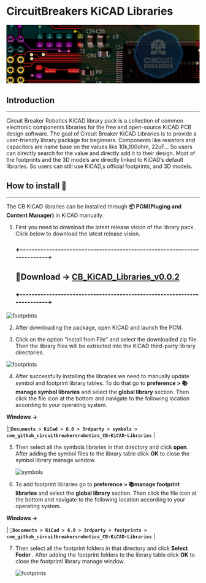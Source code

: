 # **CircuitBreakers KiCAD Libraries**

![Final](./resources/home.png)

##  **Introduction**
---

Circuit Breaker Robotics KiCAD library pack is a collection of common electronic components libraries for the free and open-source KiCAD PCB design software. The goal of Circuit Breaker KiCAD Libraries is to provide a user-friendly library package for beginners. Components like resistors and capacitors are name base on the values like 10k,100ohm, 22uF… So users can directly search for the value and directly add it to their design. Most of the footprints and the 3D models are directly linked to KiCAD’s default libraries. So users can still use KiCAD,s official footprints, and 3D models.  

## **How to install 📜**
---

The CB KiCAD libraries can be installed through **📦 PCM(Pluging and Content Manager)** in KiCAD manually.

1. First you need to download the latest release vision of the library pack. Click below to download the latest release vision.


    ### **+------------------------------------------------------------------------+**
     ##         **📂Download -> <a href="https://github.com/circuitbreakersrobotics/CB_KiCAD_Libraries/releases/download/v0.0.2/CB_KiCAD_Libraries_v0.0.2.zip">CB_KiCAD_Libraries_v0.0.2</a>**
    ### **+------------------------------------------------------------------------+**

  ![footprints](./videos/gif_01.gif) 

2. After downloading the package, open KiCAD and launch the PCM.

3. Click on the option "Install from File" and select the downloaded zip file. Then the library files will be extracted into the KiCAD third-party library directories. 

 ![footprints](./videos/gif_02.gif) 

4. After successfully installing the libraries we need to manually update symbol and footprint library tables. To do that go to **preference > 📚manage symbol libraries** and select the **global library** section. Then click the file icon at the bottom and navigate to the following location according to your operating system.

**Windows ->** 

|__`📄Documents > KiCad > 6.0 > 3rdparty > symbols > com_github_circuitbreakersrobotics_CB-KiCAD-Libraries`__ |  

    
5. Then select all the symbols libraries in that directory and click **open**. After adding the symbol files to the library table click **OK** to close the symbol library manage window.

     ![symbols](./videos/gif_03.gif)

6. To add footprint libraries go to **preference > 📚manage footprint libraries** and select the **global library** section. Then click the file icon at the bottom and navigate to the following location according to your operating system. 




 **Windows ->** 

 | __`📄Documents > KiCad > 6.0 > 3rdparty > footprints > com_github_circuitbreakersrobotics_CB-KiCAD-Libraries`__ |

 

7. Then select all the footprint folders in that directory and click **Select Foder** . After adding the footprint folders to the library table click **OK** to close the footprintl library manage window.

     ![footprints](./videos/gif_04.gif) 
